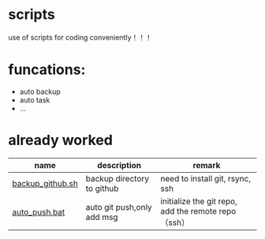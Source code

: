 # scripts

use of scripts for coding conveniently！！！

# funcations:

- auto backup
- auto task
- ...

# already worked

| name | description | remark |
|-------|-------|-------|
| [backup_github.sh](backup/backup_github.sh)  | backup directory to github | need to install git, rsync, ssh |
| [auto_push.bat](task/auto_push.bat)  | auto git push,only add msg | initialize the git repo, add the remote repo（ssh）|
